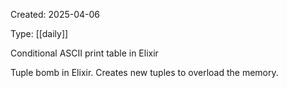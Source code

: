 Created: 2025-04-06

Type: [[daily]]

Conditional ASCII print table in Elixir

Tuple bomb in Elixir. Creates new tuples to overload the memory. 